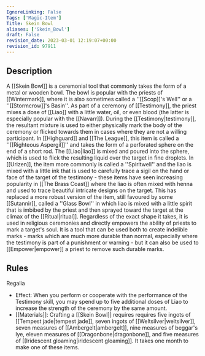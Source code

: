 ```yaml
---
IgnoreLinking: False
Tags: ['Magic-Item']
Title: Skein Bowl
aliases: ['Skein_Bowl']
draft: False
revision_date: 2023-03-01 12:19:07+00:00
revision_id: 97911
---
```


## Description
A [[Skein Bowl]] is a ceremonial tool that commonly takes the form of a metal or wooden bowl. The bowl is popular with the priests of [[Wintermark]], where it is also sometimes called a ''[[Scop]]'s Well'' or a ''[[Stormcrow]]'s Basin''. As part of a ceremony of [[Testimony]], the priest mixes a dose of [[Liao]] with a little water, oil, or even blood (the latter is especially popular with the [[Navarr]]). During the [[Testimony|testimony]], the resultant mixture is used to either physically mark the body of the ceremony or flicked towards them in cases where they are not a willing participant.
In [[Highguard]] and [[The League]], this item is called a ''[[Righteous Aspergil]]'' and takes the form of a perforated sphere on the end of a short rod. The [[Liao|liao]] is mixed and poured into the sphere, which is used to flick the resulting liquid over the target in fine droplets. In [[Urizen]], the item more commonly is called a ''Spiritwell'' and the liao is mixed with a little ink that is used to carefully trace a sigil on the hand or face of the target of the testimony - these items have seen increasing popularity in [[The Brass Coast]] where the liao is often mixed with henna and used to trace beautiful intricate designs on the target. This has replaced a more robust version of the item, still favoured by some [[Sutannir]], called a ''Glass Bowl'' in which liao is mixed with a little spirit that is imbibed by the priest and then sprayed toward the target at the climax of the [[Ritual|ritual]].
Regardless of the exact shape it takes, it is used in religious ceremonies and directly empowers the ability of priests to mark a target's soul. It is a tool that can be used both to create indelible marks - marks which are much more durable than normal, especially where the testimony is part of a punishment or warning - but it can also be used to [[Empower|empower]] a priest to remove such durable marks.
## Rules
Regalia
* Effect:   When you perform or cooperate with the performance of the Testimony skill, you may spend up to five additional doses of Liao to increase the strength of the ceremony by the same amount.
* [[Materials]]: Crafting a [[Skein Bowl]] requires requires five ingots of [[Tempest jade|tempest jade]], seven ingots of [[Weltsilver|weltsilver]], seven measures of [[Ambergelt|ambergelt]], nine measures of beggar's lye, eleven measures of [[Dragonbone|dragonbone]], and five measures of [[Iridescent gloaming|iridescent gloaming]]. It takes one month to make one of these items.